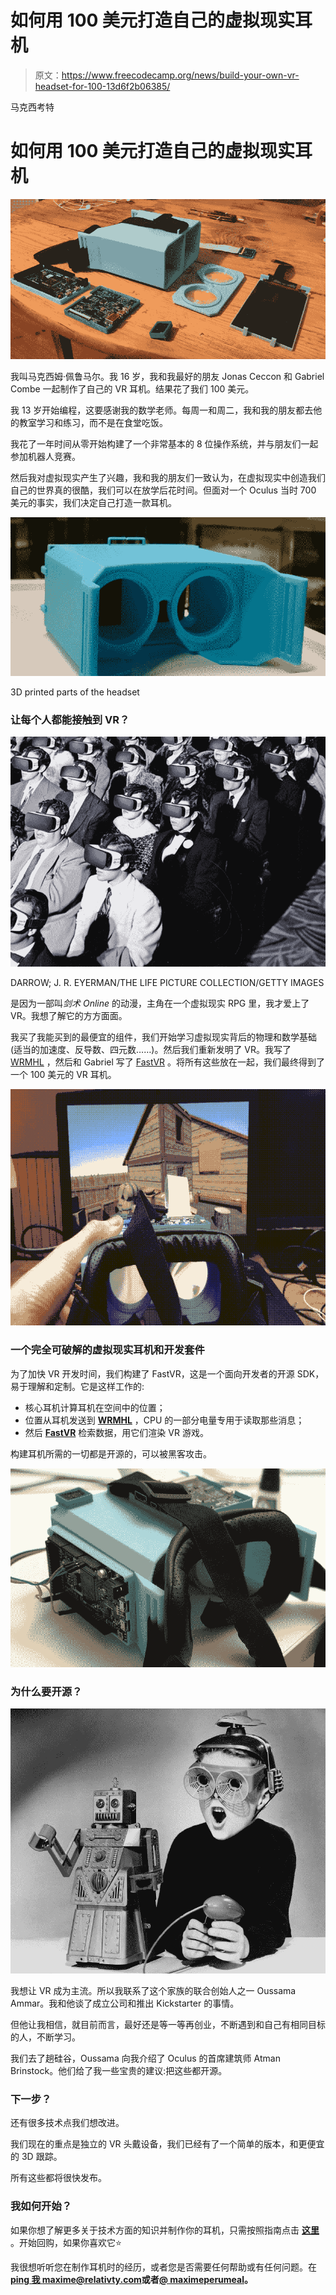 # 如何用 100 美元打造自己的虚拟现实耳机

> 原文：<https://www.freecodecamp.org/news/build-your-own-vr-headset-for-100-13d6f2b06385/>

马克西考特

# 如何用 100 美元打造自己的虚拟现实耳机

![KmWGoTNY3697SMvOSBydtzjZ1qcm-sPnH4Ld](img/cb09b4e058a9718fbb0438be48a55050.png)

我叫马克西姆·佩鲁马尔。我 16 岁，我和我最好的朋友 Jonas Ceccon 和 Gabriel Combe 一起制作了自己的 VR 耳机。结果花了我们 100 美元。

我 13 岁开始编程，这要感谢我的数学老师。每周一和周二，我和我的朋友都去他的教室学习和练习，而不是在食堂吃饭。

我花了一年时间从零开始构建了一个非常基本的 8 位操作系统，并与朋友们一起参加机器人竞赛。

然后我对虚拟现实产生了兴趣，我和我的朋友们一致认为，在虚拟现实中创造我们自己的世界真的很酷，我们可以在放学后花时间。但面对一个 Oculus 当时 700 美元的事实，我们决定自己打造一款耳机。

![RVxl0N2jdbFhf7gESlIURUc0QYT3dPctNRaK](img/9506e6cd54a834ccec88cd7f3fd31ac1.png)

3D printed parts of the headset

### 让每个人都能接触到 VR？

![F5NUB8PwLFyV9FIyG4IMAXNrju71nMZwbzmw](img/c827d0e50e6255a3fd5133cd6a0efd2c.png)

DARROW; J. R. EYERMAN/THE LIFE PICTURE COLLECTION/GETTY IMAGES

是因为一部叫*剑术 Online* 的动漫，主角在一个虚拟现实 RPG 里，我才爱上了 VR。我想了解它的方方面面。

我买了我能买到的最便宜的组件，我们开始学习虚拟现实背后的物理和数学基础(适当的加速度、反导数、四元数……)。然后我们重新发明了 VR。我写了 [WRMHL](https://medium.freecodecamp.org/you-can-now-create-an-arduino-and-unity3d-interactive-experience-without-latency-2d7388dcc0c) ，然后和 Gabriel 写了 [FastVR](https://github.com/relativty/fastVR-sdk) 。将所有这些放在一起，我们最终得到了一个 100 美元的 VR 耳机。

![r7lT43yWgmgvO8r8GMeFRz1PSeZQEp2ABZPw](img/3e43a4fd2947d0df74e96eeb66f5a2f3.png)

### 一个完全可破解的虚拟现实耳机和开发套件

为了加快 VR 开发时间，我们构建了 FastVR，这是一个面向开发者的开源 SDK，易于理解和定制。它是这样工作的:

*   核心耳机计算耳机在空间中的位置；
*   位置从耳机发送到 [**WRMHL**](https://medium.freecodecamp.org/you-can-now-create-an-arduino-and-unity3d-interactive-experience-without-latency-2d7388dcc0c) ，CPU 的一部分电量专用于读取那些消息；
*   然后 [**FastVR**](https://github.com/relativty/fastVR-sdk) 检索数据，用它们渲染 VR 游戏。

构建耳机所需的一切都是开源的，可以被黑客攻击。

![-2xejLIdyQa9BFuKKVnrnMsBOGPEaXcBJCgW](img/fe6e67854be138c08d14f8def8c411a8.png)

### 为什么要开源？

![lEfatukim7bZsKDWueEyw77FPkqm3WOiWXtR](img/711503cfddc0fe1020ae96fdfe1d0c40.png)

我想让 VR 成为主流。所以我联系了这个家族的联合创始人之一 Oussama Ammar。我和他谈了成立公司和推出 Kickstarter 的事情。

但他让我相信，就目前而言，最好还是等一等再创业，不断遇到和自己有相同目标的人，不断学习。

我们去了趟硅谷，Oussama 向我介绍了 Oculus 的首席建筑师 Atman Brinstock。他们给了我一些宝贵的建议:把这些都开源。

### 下一步？

还有很多技术点我们想改进。

我们现在的重点是独立的 VR 头戴设备，我们已经有了一个简单的版本，和更便宜的 3D 跟踪。

所有这些都将很快发布。

### 我如何开始？

如果你想了解更多关于技术方面的知识并制作你的耳机，只需按照指南点击 [**这里**](https://github.com/relativty/Relativ) 。开始回购，如果你喜欢它⭐️

我很想听听您在制作耳机时的经历，或者您是否需要任何帮助或有任何问题。在[**ping 我 maxime@relativty.com**](mailto:maxime@relativty.com)**或者[@ maximeperumeal](https://twitter.com/MaximePeroumal)。**